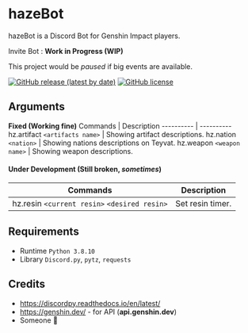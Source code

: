 # hazeBot
hazeBot is a Discord Bot for Genshin Impact players.

Invite Bot : **Work in Progress (WIP)**

This project would be *paused* if big events are available.

[![GitHub release (latest by date)](https://img.shields.io/github/v/release/hazekezia/hazebot_DiscordBot)](https://github.com/hazekezia/hazebot_DiscordBot/releases/)
[![GitHub license](https://img.shields.io/github/license/hazekezia/hazebot_DiscordBot?style=flat)](https://github.com/hazekezia/hazebot_DiscordBot)

## Arguments 
**Fixed (Working fine)**
Commands | Description
---------- | ----------
hz.artifact `<artifacts name>` | Showing artifact descriptions.
hz.nation `<nation>` | Showing nations descriptions on Teyvat.
hz.weapon `<weapon name>` | Showing weapon descriptions.

#### Under Development (Still broken, *sometimes*)
Commands | Description
------------ | -------------
hz.resin `<current resin>` `<desired resin>` | Set resin timer.

## Requirements
- Runtime `Python 3.8.10`
- Library `Discord.py`, `pytz`, `requests`

## Credits
- https://discordpy.readthedocs.io/en/latest/
- https://genshin.dev/ - for API (**api.genshin.dev**)
- Someone :sparkling_heart:
